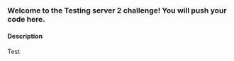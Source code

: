 
### Welcome to the Testing server 2 challenge! You will push your code here.

#### Description
Test
    